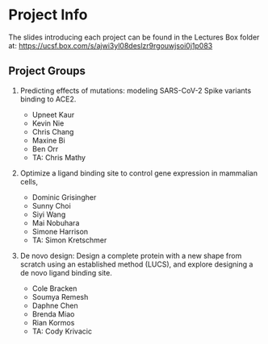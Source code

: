 # Project Info

The slides introducing each project can be found in the Lectures Box folder at: https://ucsf.box.com/s/ajwi3yl08deslzr9rgouwjsoi0j1p083

## Project Groups

1. Predicting effects of mutations: modeling SARS-CoV-2 Spike variants binding to ACE2.
    - Upneet Kaur
    - Kevin Nie
    - Chris Chang
    - Maxine Bi
    - Ben Orr
    - TA: Chris Mathy

2. Optimize a ligand binding site to control gene expression in mammalian cells,
    - Dominic Grisingher
    - Sunny Choi
    - Siyi Wang
    - Mai Nobuhara
    - Simone Harrison
    - TA: Simon Kretschmer

3. De novo design: Design a complete protein with a new shape from scratch using an established method (LUCS), and explore designing a de novo ligand binding site.
    - Cole Bracken
    - Soumya Remesh
    - Daphne Chen
    - Brenda Miao
    - Rian Kormos
    - TA: Cody Krivacic

